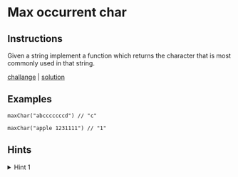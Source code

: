 # Max occurrent char

## Instructions

Given a string implement a function which returns the character that is most commonly used in that string.

[challange](challange.kt) | [solution](solution.kt)

## Examples

```
maxChar("abcccccccd") // "c"

maxChar("apple 1231111") // "1"
```

## Hints

<details>
<summary>Hint 1</summary>
Use frequency counter or multiple pointers pattern.
</details>